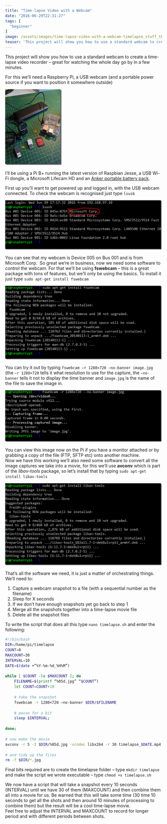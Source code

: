 ```yaml
---
title: "Time-lapse Video with a Webcam"
date: "2016-06-29T22:31:27"
tags: [
  "beginner"
]
image: /assets/images/time-lapse-video-with-a-webcam-timelapse_stuff_thumb.jpg
teaser: 'This project will show you how to use a standard webcam to create a time-lapse video recorder – great for watching the whole day go by in a few minutes.'
---
```

This project will show you how to use a standard webcam to create a time-lapse video recorder – great for watching the whole day go by in a few minutes.

For this we’ll need a Raspberry Pi, a USB webcam (and a portable power source if you want to position it somewhere outside)

[![timelapse_stuff](/assets/images/time-lapse-video-with-a-webcam-timelapse_stuff_thumb.jpg)](/assets/images/time-lapse-video-with-a-webcam-timelapse_stuff.jpg)  

I’ll be using a Pi B+ running the latest version of Raspbian Jesse, a USB Wi-Fi dongle, a Microsoft Lifecam HD and an [Anker portable battery pack](http://amzn.to/292CzmY).

First up you’ll want to get powered up and logged in, with the USB webcam connected. To check the webcam is recognised just type `lsusb`

![lsusb](/assets/images/time-lapse-video-with-a-webcam-lsusb_thumb.png)

You can see that my webcam is Device 005 on Bus 001 and is from Microsoft Corp.  So great we’re in business, now we need some software to control the webcam. For that we’ll be using **fswebcam** – this is a great package with tons of features, but we’ll only be using the basics. To install it just type `sudo apt-get install fswebcam`

![fswebcam](/assets/images/time-lapse-video-with-a-webcam-fswebcam_thumb.png)

You can try it out by typing `fswebcam –r 1280×720 –no-banner image.jpg` (the `–r 1280×720` tells it what resolution to use for the capture, the `–no-banner` tells it not to display the time banner and `image.jpg` is the name of the file to save the image in.

![image1](/assets/images/time-lapse-video-with-a-webcam-image1_thumb.png)

You can view this image now on the Pi if you have a monitor attached or by grabbing a copy of the file (FTP, SFTP etc) onto another machine.  
Now we have this working we’ll also need some software to convert all the image captures we take into a movie, for this we’ll use **avconv** which is part of the *libav-tools* package, so let’s install that by typing `sudo apt-get install libav-tools`

![libav-tools](/assets/images/time-lapse-video-with-a-webcam-libav-tools_thumb.png)

That’s all the software we need, it is just a matter of orchestrating things. We’ll need to:

1.  Capture a webcam snapshot to a file (with a sequential number as the filename)
2.  Sleep for X seconds
3.  If we don’t have enough snapshots yet go back to step 1
4.  Merge all the snapshots together into a time-lapse movie file
5.  Delete all the snapshot files

To write the script that does all this type `nano timelapse.sh` and enter the following:

```bash
#!/bin/bash  
DIR=/home/pi/timelapse  
COUNT=0  
MAXCOUNT=30  
INTERVAL=10  
DATE=$(date +”%Y-%m-%d_%H%M”)
 
while [ $COUNT -le $MAXCOUNT ]; do
    FILENAME=$(printf “%05d.jpg” “$COUNT”)  
    let COUNT=COUNT+10

    # take the snapshot  
    fswebcam -r 1280×720 –no-banner $DIR/$FILENAME
     
    # pause for a bit  
    sleep $INTERVAL;

done;

# now make the movie  
avconv -r 5 -I $DIR/%05d.jpg -vcodec libx264 -r 30 timelapse_$DATE.mp4

# and tidy up the files  
rm -f $DIR/*.jpg
```

Final bits required are to create the timelapse folder – type `mkdir timelapse` and make the script we wrote executable – type `chmod +x timelapse.sh`

We now have a script that will take a snapshot every 10 seconds (INTERVAL) until we have 30 of them (MAXCOUNT) and then combine them all into a movie for us. Be warned that this will take some time (30 time 10 seconds to get all the shots and then around 10 minutes of processing to combine them) but the result will be a cool time-lapse movie.  
Feel free to adjust the INTERVAL and MAXCOUNT to record for longer period and with different periods between shots.
